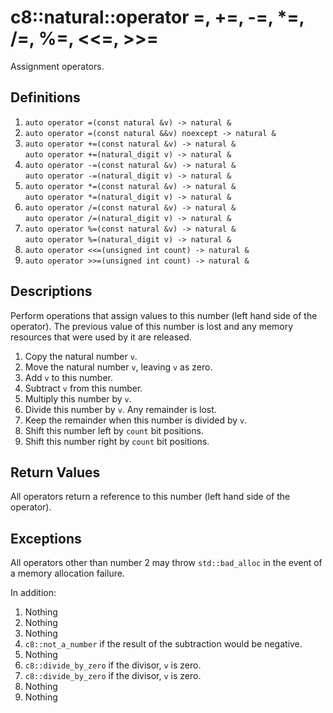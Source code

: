 # c8::natural::operator =, +=, -=, \*=, /=, %=, &lt;&lt;=, >>= #

Assignment operators.

## Definitions ##

1. `auto operator =(const natural &v) -> natural &`
2. `auto operator =(const natural &&v) noexcept -> natural &`
3. `auto operator +=(const natural &v) -> natural &`  
   `auto operator +=(natural_digit v) -> natural &`
4. `auto operator -=(const natural &v) -> natural &`  
   `auto operator -=(natural_digit v) -> natural &`
5. `auto operator *=(const natural &v) -> natural &`  
   `auto operator *=(natural_digit v) -> natural &`
6. `auto operator /=(const natural &v) -> natural &`  
   `auto operator /=(natural_digit v) -> natural &`
7. `auto operator %=(const natural &v) -> natural &`  
   `auto operator %=(natural_digit v) -> natural &`
8. `auto operator <<=(unsigned int count) -> natural &`
9. `auto operator >>=(unsigned int count) -> natural &`

## Descriptions ##

Perform operations that assign values to this number (left hand side of the operator).  The previous value of this number is lost and any memory resources that were used by it are released.

1. Copy the natural number `v`.
2. Move the natural number `v`, leaving `v` as zero.
3. Add `v` to this number.
4. Subtract `v` from this number.
5. Multiply this number by `v`.
6. Divide this number by `v`.  Any remainder is lost.
7. Keep the remainder when this number is divided by `v`.
8. Shift this number left by `count` bit positions.
9. Shift this number right by `count` bit positions.

## Return Values ##

All operators return a reference to this number (left hand side of the operator).

## Exceptions ##

All operators other than number 2 may throw `std::bad_alloc` in the event of a memory allocation failure.

In addition:

1. Nothing
2. Nothing
3. Nothing
4. `c8::not_a_number` if the result of the subtraction would be negative.
5. Nothing
6. `c8::divide_by_zero` if the divisor, `v` is zero.
7. `c8::divide_by_zero` if the divisor, `v` is zero.
8. Nothing
9. Nothing

